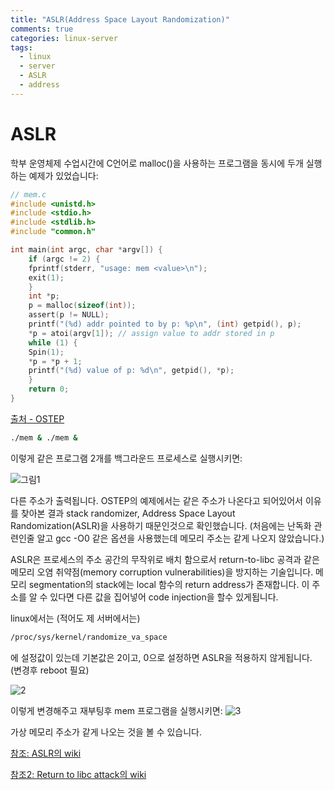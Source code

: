 ```yaml
---
title: "ASLR(Address Space Layout Randomization)"
comments: true
categories: linux-server
tags:
  - linux
  - server
  - ASLR
  - address
---
```


# ASLR

학부 운영체제 수업시간에 C언어로 malloc()을 사용하는 프로그램을 동시에 두개 실행하는 예제가 있었습니다:
```c
// mem.c
#include <unistd.h>
#include <stdio.h>
#include <stdlib.h>
#include "common.h"

int main(int argc, char *argv[]) {
    if (argc != 2) { 
	fprintf(stderr, "usage: mem <value>\n"); 
	exit(1); 
    } 
    int *p; 
    p = malloc(sizeof(int));
    assert(p != NULL);
    printf("(%d) addr pointed to by p: %p\n", (int) getpid(), p);
    *p = atoi(argv[1]); // assign value to addr stored in p
    while (1) {
	Spin(1);
	*p = *p + 1;
	printf("(%d) value of p: %d\n", getpid(), *p);
    }
    return 0;
}
```
[출처 - OSTEP](https://github.com/remzi-arpacidusseau/ostep-code/blob/master/intro/mem.c)

```bash
./mem & ./mem &
```

이렇게 같은 프로그램 2개를 백그라운드 프로세스로 실행시키면:

![그림1](https://github.com/JustYOLO/justyolo.github.io/assets/31424495/0bb2dce3-1ff7-4efd-bf2e-b8b8a3fc0cf9)

다른 주소가 출력됩니다.
OSTEP의 예제에서는 같은 주소가 나온다고 되어있어서 이유를 찾아본 결과 stack randomizer, Address Space Layout Randomization(ASLR)을 사용하기 때문인것으로 확인했습니다. 
(처음에는 난독화 관련인줄 알고 gcc -O0 같은 옵션을 사용했는데 메모리 주소는 같게 나오지 않았습니다.)

 ASLR은 프로세스의 주소 공간의 무작위로 배치 함으로서 return-to-libc 공격과 같은 메모리 오염 취약점(memory corruption vulnerabilities)을 방지하는 기술입니다. 메모리 segmentation의 stack에는 local 함수의 return address가 존재합니다. 이 주소를 알 수 있다면 다른 값을 집어넣어 code injection을 할수 있게됩니다. 

 linux에서는 (적어도 제 서버에서는)
```bash
/proc/sys/kernel/randomize_va_space
```
에 설정값이 있는데 기본값은 2이고, 0으로 설정하면 ASLR을 적용하지 않게됩니다. (변경후 reboot 필요)

![2](https://github.com/JustYOLO/justyolo.github.io/assets/31424495/72c4057b-6c0e-4dfa-9caf-ebb4fc07d403)

이렇게 변경해주고 재부팅후 mem 프로그램을 실행시키면:
![3](https://github.com/JustYOLO/justyolo.github.io/assets/31424495/446bb448-a926-44d9-8282-c387eb45e51c)

가상 메모리 주소가 같게 나오는 것을 볼 수 있습니다.


[참조: ASLR의 wiki](https://en.wikipedia.org/wiki/Address_space_layout_randomization)

[참조2: Return to libc attack의 wiki](https://en.wikipedia.org/wiki/Return-to-libc_attack)